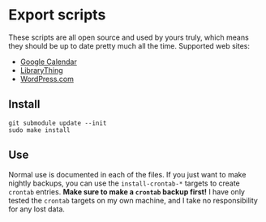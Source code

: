 Export scripts
==============

These scripts are all open source and used by yours truly, which means they should be up to date pretty much all the time. Supported web sites:

* [Google Calendar](https://www.google.com/calendar/render)
* [LibraryThing](https://www.librarything.com/)
* [WordPress.com](https://wordpress.com/)

Install
-------

    git submodule update --init
    sudo make install

Use
---
Normal use is documented in each of the files. If you just want to make nightly backups, you can use the `install-crontab-*` targets to create `crontab` entries. **Make sure to make a `crontab` backup first!** I have only tested the `crontab` targets on my own machine, and I take no responsibility for any lost data.
